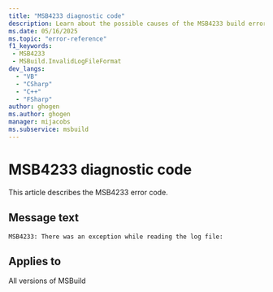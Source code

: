 ```yaml
---
title: "MSB4233 diagnostic code"
description: Learn about the possible causes of the MSB4233 build error, and get troubleshooting tips.
ms.date: 05/16/2025
ms.topic: "error-reference"
f1_keywords:
 - MSB4233
 - MSBuild.InvalidLogFileFormat
dev_langs:
  - "VB"
  - "CSharp"
  - "C++"
  - "FSharp"
author: ghogen
ms.author: ghogen
manager: mijacobs
ms.subservice: msbuild
---
```


# MSB4233 diagnostic code

<!-- :::ErrorDefinitionDescription::: -->
<!-- :::editable-content name="introDescription"::: -->
This article describes the MSB4233 error code.
<!-- :::editable-content-end::: -->

## Message text

<!-- :::editable-content name="messageText"::: -->
`MSB4233: There was an exception while reading the log file:`
<!-- :::editable-content-end::: -->
<!-- MSB4233: There was an exception while reading the log file: {0} -->

<!-- :::editable-content name="postOutputDescription"::: -->
<!--
{StrBegin="MSB4233: "}This is shown when the Binary Logger can't read the log file.
-->
<!-- :::editable-content-end::: -->
<!-- :::ErrorDefinitionDescription-end::: -->

## Applies to

All versions of MSBuild
